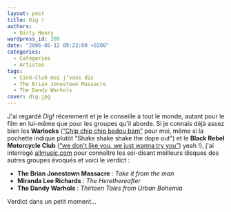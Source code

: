 ```yaml
---
layout: post
title: Dig !
authors:
  - Dirty Henry
wordpress_id: 309
date: "2006-05-12 09:23:00 +0200"
categories:
  - Catégories
  - Artistes
tags:
  - Ciné-Club moi j’vous dis
  - The Brian Jonestown Massacre
  - The Dandy Warhols
cover: dig.jpg
---
```


J'ai regardé _Dig!_ récemment et je le conseille à tout le monde, autant pour le
film en lui-même que pour les groupes qu'il aborde. Si je connais déjà assez
bien les **Warlocks** ([“Chip chip chip bedou bam”][1] pour moi, même si la
pochette indique plutôt “Shake shake shake the dope out”) et le **Black Rebel
Motorcycle Club** ([“we don't like you, we just wanna try you”][2]) yeah !),
j'ai interrogé [allmusic.com][3] pour connaître les soi-disant meilleurs disques
des autres groupes évoqués et voici le verdict :

- **The Brian Jonestown Massacre** : _Take it from the man_
- **Miranda Lee Richards** : _The Herethereafter_
- **The Dandy Warhols** : _Thirteen Tales from Urban Bohemia_

Verdict dans un petit moment…

[1]: http://open.spotify.com/track/3nmQxkBTXaRuDs7rRTYgoB
[2]: http://open.spotify.com/track/5KFxoL3MW5MxEo0NafSvKe
[3]: https://www.allmusic.com
